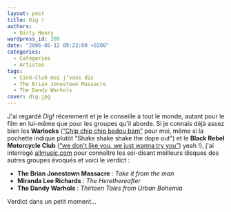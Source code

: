 ```yaml
---
layout: post
title: Dig !
authors:
  - Dirty Henry
wordpress_id: 309
date: "2006-05-12 09:23:00 +0200"
categories:
  - Catégories
  - Artistes
tags:
  - Ciné-Club moi j’vous dis
  - The Brian Jonestown Massacre
  - The Dandy Warhols
cover: dig.jpg
---
```


J'ai regardé _Dig!_ récemment et je le conseille à tout le monde, autant pour le
film en lui-même que pour les groupes qu'il aborde. Si je connais déjà assez
bien les **Warlocks** ([“Chip chip chip bedou bam”][1] pour moi, même si la
pochette indique plutôt “Shake shake shake the dope out”) et le **Black Rebel
Motorcycle Club** ([“we don't like you, we just wanna try you”][2]) yeah !),
j'ai interrogé [allmusic.com][3] pour connaître les soi-disant meilleurs disques
des autres groupes évoqués et voici le verdict :

- **The Brian Jonestown Massacre** : _Take it from the man_
- **Miranda Lee Richards** : _The Herethereafter_
- **The Dandy Warhols** : _Thirteen Tales from Urban Bohemia_

Verdict dans un petit moment…

[1]: http://open.spotify.com/track/3nmQxkBTXaRuDs7rRTYgoB
[2]: http://open.spotify.com/track/5KFxoL3MW5MxEo0NafSvKe
[3]: https://www.allmusic.com
